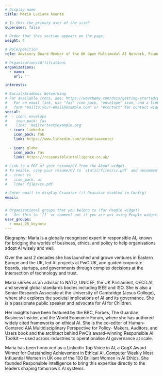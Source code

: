 ```yaml
---
# Display name
title: Maria Luciana Axente

# Is this the primary user of the site?
superuser: false

# Order that this section appears on the page.
weight: 4

# Role/position
role: Advisory Board Member of the UK Open Multimodal AI Network, Founder and CEO of Responsible Intelligence, and former Head of AI Public Policy and Ethics at PwC UK

# Organizations/Affiliations
organizations:
  - name:
    url: ''

interests:

# Social/Academic Networking
# For available icons, see: https://wowchemy.com/docs/getting-started/page-builder/#icons
#   For an email link, use "fas" icon pack, "envelope" icon, and a link in the
#   form "mailto:your-email@example.com" or "#contact" for contact widget.
social:
#  - icon: envelope
#    icon_pack: fas
#    link: 'mailto:test@example.org'
  - icon: linkedin
    icon_pack: fab
    link: https://www.linkedin.com/in/mariaaxente/
    
  - icon: globe
    icon_pack: fas
    link: https://responsibleintelligence.co.uk/
 
# Link to a PDF of your resume/CV from the About widget.
# To enable, copy your resume/CV to `static/files/cv.pdf` and uncomment the lines below.
# - icon: cv
#   icon_pack: ai
#   link: files/cv.pdf

# Enter email to display Gravatar (if Gravatar enabled in Config)
email: 


# Organizational groups that you belong to (for People widget)
#   Set this to `[]` or comment out if you are not using People widget.
user_groups:
  - mmai_25_keynote
---
```

Biography: Maria  is a globally recognised expert in responsible AI, known for bridging the worlds of
business, ethics, and policy to help organisations adopt AI wisely and well.

Over the past 2 decades she has launched and grown ventures in Eastern Europe and the
UK, led AI projects at PwC UK, and guided corporate boards, startups, and governments
through complex decisions at the intersection of technology and trust.


Maria serves as an advisor to NATO, UNICEF, the UK Parliament, OECD.AI, and several
global standards bodies including IEEE and ISO. She is also a Senior Research Associate
at the University of Cambridge (Jesus College), where she explores the societal
implications of AI and its governance. She is a passionate public speaker and advocate
for AI for Children.


Her insights have been featured by the BBC, Forbes, The Guardian, Business Insider, and
the World Economic Forum, where she has authored widely cited frameworks on ethical
AI. She is the co-editor of Human-Centered AIA Multidisciplinary Perspective for Policy-
Makers, Auditors, and Users book and the architect behind PwC’s award-winning
Responsible AI Toolkit — used across industries to operationalise AI governance at scale.


Maria has been honoured as a LinkedIn Top Voice in AI, a CogX Award Winner for
Outstanding Achievement in Ethical AI, Computer Weekly Most Influential Women in UK
one of the 100 Brilliant Women in AI Ethics. She founded Responsible Intelligence to
bring this expertise directly to the leaders shaping tomorrow’s AI systems.
